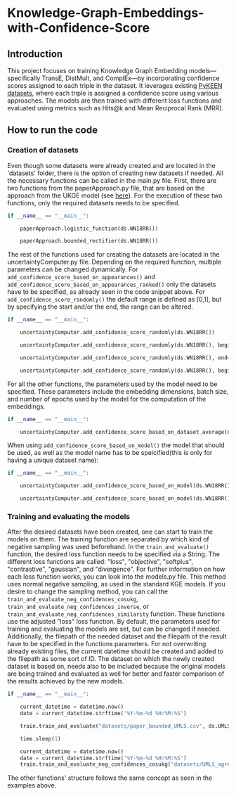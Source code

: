 # Knowledge-Graph-Embeddings-with-Confidence-Score

## Introduction

This project focuses on training Knowledge Graph Embedding models—specifically TransE, DistMult, and ComplEx—by incorporating confidence scores assigned to each triple in the dataset. It leverages existing [PyKEEN datasets](https://pykeen.readthedocs.io/en/stable/reference/datasets.html), where each triple is assigned a confidence score using various approaches. The models are then trained with different loss functions and evaluated using metrics such as Hits@k and Mean Reciprocal Rank (MRR).

## How to run the code

### Creation of datasets

Even though some datasets were already created and are located in the 'datasets' folder, there is the option of creating new datasets if needed. All the necessary functions can be called in the main.py file. First, there are two functions from the paperApproach.py file, that are based on the approach from the UKGE model (see [here](https://arxiv.org/pdf/1811.10667)). For the execution of these two functions, only the required datasets needs to be specified.

```python
if __name__ == "__main__":

    paperApproach.logistic_function(ds.WN18RR())

    paperApproach.bounded_rectifier(ds.WN18RR())
```

The rest of the functions used for creating the datasets are located in the uncertaintyComputer.py file. Depending on the required function, multiple parameters can be changed dynamically. For `add_confidence_score_based_on_appearances()` and `add_confidence_score_based_on_appearances_ranked()` only the datasets have to be specified, as already seen in the code snippet above. For `add_confidence_score_randomly()` the default range is defined as [0,1], but by specifying the start and/or the end, the range can be altered.

```python
if __name__ == "__main__":

    uncertaintyComputer.add_confidence_score_randomly(ds.WN18RR())

    uncertaintyComputer.add_confidence_score_randomly(ds.WN18RR(), begin=0.5)

    uncertaintyComputer.add_confidence_score_randomly(ds.WN18RR(), end=0.5)

    uncertaintyComputer.add_confidence_score_randomly(ds.WN18RR(), begin=0.2, end=0.4)
```

For all the other functions, the parameters used by the model need to be specified. These parameters include the embedding dimensions, batch size, and number of epochs used by the model for the computation of the embeddings. 

```python
if __name__ == "__main__":

    uncertaintyComputer.add_confidence_score_based_on_dataset_average(ds.WN18RR(), num_epochs=200, batch_size=2048, embedding_dim=500)
```

When using `add_confidence_score_based_on_model()` the model that should be used, as well as the model name has to be speicified(this is only for having a unique dataset name):

```python
if __name__ == "__main__":

    uncertaintyComputer.add_confidence_score_based_on_model(ds.WN18RR(), ComplEx, "ComplEx", num_epochs=200, batch_size=2048, embedding_dim=500)

    uncertaintyComputer.add_confidence_score_based_on_model(ds.WN18RR(), TransE, "TransE", num_epochs=200, batch_size=2048, embedding_dim=500)
```

### Training and evaluating the models

After the desired datasets have been created, one can start to train the models on them. The training function are separated by which kind of negative sampling was used beforehand. In the `train_and_evaluate()` function, the desired loss function needs to be specified via a String. The different loss functions are called: "loss", "objective", "softplus", "contrastive", "gaussian", and "divergence". For further information on how each loss function works, you can look into the models.py file. This method uses normal negative sampling, as used in the standard KGE models. If you desire to change the sampling method, you can call the `train_and_evaluate_neg_confidences_cosukg`, `train_and_evaluate_neg_confidences_inverse`, or `train_and_evaluate_neg_confidences_similarity` function. These functions use the adjusted "loss" loss function. By default, the parameters used for training and evaluating the models are set, but can be changed if needed. Additionally, the filepath of the needed dataset and the filepath of the result have to be specified in the functions parameters. For not overwriting already existing files, the current datetime should be created and added to the filepath as some sort of ID. The dataset on which the newly created dataset is based on, needs also to be included because the original models are being trained and evaluated as well for better and faster comparison of the results achieved by the new models. 

```python
if __name__ == "__main__":

    current_datetime = datetime.now()
    date = current_datetime.strftime('%Y-%m-%d %H:%M:%S')

    train.train_and_evaluate("datasets/paper_bounded_UMLS.csv", ds.UMLS(), "loss", embedding_dim=50, batch_size=512, num_epochs=100, margin=1.0, result_file=f"results/paper_bounded_UMLS_results/evaluation_results_{date}.csv")

    time.sleep(1)

    current_datetime = datetime.now()
    date = current_datetime.strftime('%Y-%m-%d %H:%M:%S')
    train.train_and_evaluate_neg_confidences_cosukg("datasets/UMLS_agree___with_confidence.csv", ds.UMLS(), result_file=f"results/UMLS_agree_with_confidence_results/evaluation_results_{date}.csv")
```

The other functions' structure follows the same concept as seen in the examples above. 